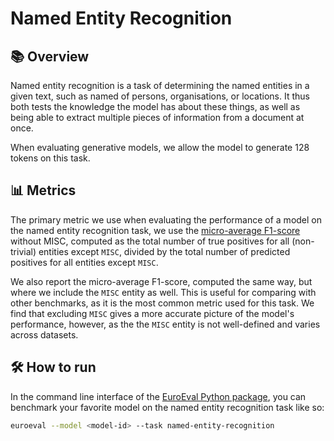 # Named Entity Recognition

## 📚 Overview

Named entity recognition is a task of determining the named entities in a given text,
such as named of persons, organisations, or locations. It thus both tests the knowledge
the model has about these things, as well as being able to extract multiple pieces of
information from a document at once.

When evaluating generative models, we allow the model to generate 128 tokens on this
task.

## 📊 Metrics

The primary metric we use when evaluating the performance of a model on the named entity
recognition task, we use the [micro-average
F1-score](https://en.wikipedia.org/wiki/F-score#Micro_F1) without MISC, computed as the
total number of true positives for all (non-trivial) entities except `MISC`, divided by
the total number of predicted positives for all entities except `MISC`.

We also report the micro-average F1-score, computed the same way, but where we include
the `MISC` entity as well. This is useful for comparing with other benchmarks, as it is
the most common metric used for this task. We find that excluding `MISC` gives a more
accurate picture of the model's performance, however, as the the `MISC` entity is not
well-defined and varies across datasets.

## 🛠️ How to run

In the command line interface of the [EuroEval Python package](/python-package.md), you
can benchmark your favorite model on the named entity recognition task like so:

```bash
euroeval --model <model-id> --task named-entity-recognition
```
